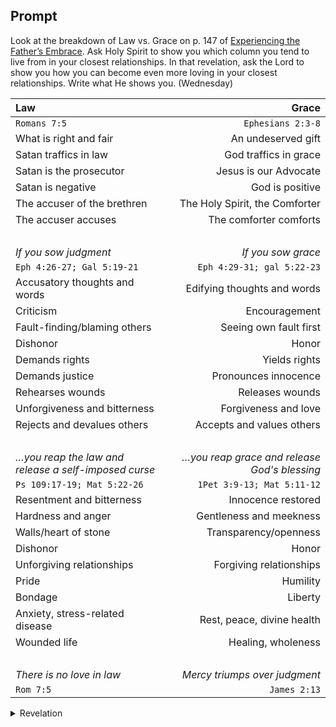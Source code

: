 ---
---

## Prompt

Look at the breakdown of Law vs. Grace on p. 147 of [Experiencing the Father’s Embrace]. Ask Holy Spirit to show you which column you tend to live from in your closest relationships. In that revelation, ask the Lord to show you how you can become even more loving in your closest relationships. Write what He shows you. (Wednesday)

[Experiencing the Father’s Embrace]: https://read.amazon.com/?asin=B0051GN8XO

Law                             | Grace
:--                             |  ---:
`Romans 7:5`                    | `Ephesians 2:3-8`
What is right and fair          | An undeserved gift
Satan traffics in law           | God traffics in grace
Satan is the prosecutor         | Jesus is our Advocate
Satan is negative               | God is positive
The accuser of the brethren     | The Holy Spirit, the Comforter
The accuser accuses             | The comforter comforts
&nbsp;                          | &nbsp;
_If you sow judgment_           | _If you sow grace_
`Eph 4:26-27; Gal 5:19-21`      | `Eph 4:29-31; gal 5:22-23`
Accusatory  thoughts and words  | Edifying thoughts and words
Criticism                       | Encouragement
Fault-finding/blaming others    | Seeing own fault first
Dishonor                        | Honor
Demands rights                  | Yields rights
Demands justice                 | Pronounces innocence
Rehearses wounds                | Releases wounds
Unforgiveness and bitterness    | Forgiveness and love
Rejects and devalues others     | Accepts and values others
&nbsp;                          | &nbsp;
_&hellip;you reap the law and release a self-imposed curse_ | _&hellip;you reap grace and release God's blessing_
`Ps 109:17-19; Mat 5:22-26`     | `1Pet 3:9-13; Mat 5:11-12`
Resentment and bitterness       | Innocence restored
Hardness and anger              | Gentleness and meekness
Walls/heart of stone            | Transparency/openness
Dishonor                        | Honor
Unforgiving relationships       | Forgiving relationships
Pride                           | Humility
Bondage                         | Liberty
Anxiety, stress-related disease | Rest, peace, divine health
Wounded life                    | Healing, wholeness
&nbsp;                          | &nbsp;
_There is no love in law_       | _Mercy triumps over judgment_
`Rom 7:5`                       | `James 2:13`

<details>
  <summary>Revelation</summary>
  <p>
    “You are disinclined to be loved.” The Lord impressed this in the hollows of my essence. I wrestled vainly to understand what these words meant for several days. I know how to love, don’t I? To give, to yield, to endure all things, to count it all as a loss; to let go without resentment, and to receive back again without raising a question — is this not love? The Lord asks, “Have you experienced love?” It is written in Your word, “To know the love of Christ, which passes knowledge” (Eph 3:19). I am versed in the vernacular of the Love language, but I have yet to be embraced by its affection — Love has never illuminated my heart.
  </p>

  <p>
    Is not love unconditional? Should it not “Bears all things, believes all things, hopes all things, endures all things” (1Cor 13:7)? Should love expects something in return? The Lord asks me, “What love do you have, son?” Lord, is not my love biblical? Is it not categoric and unconditional? Have I not loved only in the interests of others and have not demanded nor expected anything in return (Rom 13:10)? Because I know the Lord is correct, that leaves me in error (Ps 119:75; Deut 32:4). What I possess is the principle of love — not love itself. The law gives me the definition of love, but it can never communicate the Father’s love to my soul. I have adhered strictly to the doctrine of love but have never been mesmerized by it. I have loved with the letter of the law but have not experienced the power of the Father’s Love (2Cor 3:6; Gal 5:22; 2Tim 1:7).
  </p>

  <p>
    Lord, help me to know the love of Christ, not with my intellect but through the expression of Your love impressed in every strand of my essence. Let me not love in the emptiness of my soul but through the abundance and fullness of Your love flow freely and uninhibited by my intellect and senses. Lead me by Your river of life where I will thirst no more (Ps 36:8; 16:11; John 7:38).
  </p>
  <samp></samp>
</details>
